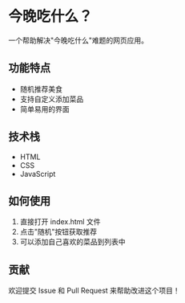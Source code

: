 # 今晚吃什么？

一个帮助解决"今晚吃什么"难题的网页应用。

## 功能特点

- 随机推荐美食
- 支持自定义添加菜品
- 简单易用的界面

## 技术栈

- HTML
- CSS
- JavaScript

## 如何使用

1. 直接打开 index.html 文件
2. 点击"随机"按钮获取推荐
3. 可以添加自己喜欢的菜品到列表中

## 贡献

欢迎提交 Issue 和 Pull Request 来帮助改进这个项目！ 
